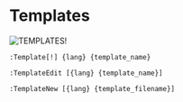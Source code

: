 Templates
=========

![TEMPLATES!](http://i.imgur.com/F4l0uJm.jpg)

`:Template[!] {lang} {template_name}`  

`:TemplateEdit [{lang} {template_name}]`

`:TemplateNew [{lang} {template_filename}]`
